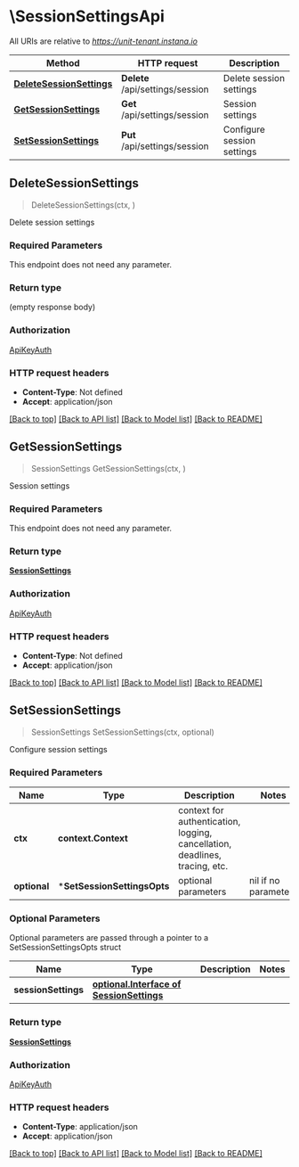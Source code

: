 # \SessionSettingsApi

All URIs are relative to *https://unit-tenant.instana.io*

Method | HTTP request | Description
------------- | ------------- | -------------
[**DeleteSessionSettings**](SessionSettingsApi.md#DeleteSessionSettings) | **Delete** /api/settings/session | Delete session settings
[**GetSessionSettings**](SessionSettingsApi.md#GetSessionSettings) | **Get** /api/settings/session | Session settings
[**SetSessionSettings**](SessionSettingsApi.md#SetSessionSettings) | **Put** /api/settings/session | Configure session settings



## DeleteSessionSettings

> DeleteSessionSettings(ctx, )

Delete session settings

### Required Parameters

This endpoint does not need any parameter.

### Return type

 (empty response body)

### Authorization

[ApiKeyAuth](../README.md#ApiKeyAuth)

### HTTP request headers

- **Content-Type**: Not defined
- **Accept**: application/json

[[Back to top]](#) [[Back to API list]](../README.md#documentation-for-api-endpoints)
[[Back to Model list]](../README.md#documentation-for-models)
[[Back to README]](../README.md)


## GetSessionSettings

> SessionSettings GetSessionSettings(ctx, )

Session settings

### Required Parameters

This endpoint does not need any parameter.

### Return type

[**SessionSettings**](SessionSettings.md)

### Authorization

[ApiKeyAuth](../README.md#ApiKeyAuth)

### HTTP request headers

- **Content-Type**: Not defined
- **Accept**: application/json

[[Back to top]](#) [[Back to API list]](../README.md#documentation-for-api-endpoints)
[[Back to Model list]](../README.md#documentation-for-models)
[[Back to README]](../README.md)


## SetSessionSettings

> SessionSettings SetSessionSettings(ctx, optional)

Configure session settings

### Required Parameters


Name | Type | Description  | Notes
------------- | ------------- | ------------- | -------------
**ctx** | **context.Context** | context for authentication, logging, cancellation, deadlines, tracing, etc.
 **optional** | ***SetSessionSettingsOpts** | optional parameters | nil if no parameters

### Optional Parameters

Optional parameters are passed through a pointer to a SetSessionSettingsOpts struct


Name | Type | Description  | Notes
------------- | ------------- | ------------- | -------------
 **sessionSettings** | [**optional.Interface of SessionSettings**](SessionSettings.md)|  | 

### Return type

[**SessionSettings**](SessionSettings.md)

### Authorization

[ApiKeyAuth](../README.md#ApiKeyAuth)

### HTTP request headers

- **Content-Type**: application/json
- **Accept**: application/json

[[Back to top]](#) [[Back to API list]](../README.md#documentation-for-api-endpoints)
[[Back to Model list]](../README.md#documentation-for-models)
[[Back to README]](../README.md)

